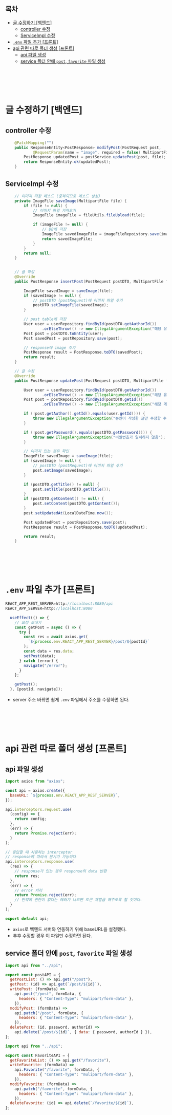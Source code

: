 ## 목차
- [글 수정하기 \[백엔드\]](#글-수정하기-백엔드)
  - [controller 수정](#controller-수정)
  - [ServiceImpl 수정](#serviceimpl-수정)
- [`.env` 파일 추가 \[프론트\]](#env-파일-추가-프론트)
- [api 관련 따로 폴더 생성 \[프론트\]](#api-관련-따로-폴더-생성-프론트)
  - [api 파일 생성](#api-파일-생성)
  - [service 폴더 안에 `post`, `favorite` 파일 생성](#service-폴더-안에-post-favorite-파일-생성)

<br/>
<br/>
<br/>
<br/>

# 글 수정하기 [백엔드]
## controller 수정
```java
	@PatchMapping("")
	public ResponseEntity<PostResponse> modifyPost(PostRequest post,
			@RequestParam(name = "image", required = false) MultipartFile file) {
		PostResponse updatedPost = postService.updatePost(post, file);
		return ResponseEntity.ok(updatedPost);
	}
```
## ServiceImpl 수정
```java
	// 이미지 저장 메소드 (중복되므로 메소드 생성)
	private ImageFile saveImage(MultipartFile file) {
		if (file != null) {
			// 이미지 파일 가져오기
			ImageFile imageFile = fileUtils.fileUpload(file);

			if (imageFile != null) {
				// DB에 저장
				ImageFile savedImageFile = imageFileRepoistory.save(imageFile);
				return savedImageFile;
			}
		}
		return null;
	}

    
    // 글 작성
    @Override
	public PostResponse insertPost(PostRequest postDTO, MultipartFile file) {

		ImageFile savedImage = saveImage(file);
		if (savedImage != null) {
			// postDTO (postRequest)에 이미지 파일 추가
			postDTO.setImageFile(savedImage);
		}

		// post table에 저장
		User user = userRepository.findById(postDTO.getAuthorId())
				.orElseThrow(() -> new IllegalArgumentException("해당 유저를 찾을 수 없음"));
		Post post = postDTO.toEntity(user);
		Post savedPost = postRepository.save(post);

		// response에 image 추가
		PostResponse result = PostResponse.toDTO(savedPost);
		return result;
	}

    // 글 수정
    @Override
	public PostResponse updatePost(PostRequest postDTO, MultipartFile file) {

		User user = userRepository.findById(postDTO.getAuthorId())
				.orElseThrow(() -> new IllegalArgumentException("해당 유저를 찾을 수 없음"));
		Post post = postRepository.findById(postDTO.getId())
				.orElseThrow(() -> new IllegalArgumentException("해당 게시물을 찾을 수 없음"));

		if (!post.getAuthor().getId().equals(user.getId())) {
			throw new IllegalArgumentException("본인이 작성한 글만 수정할 수 있음");
		}

		if (!post.getPassword().equals(postDTO.getPassword())) {
			throw new IllegalArgumentException("비밀번호가 일치하지 않음");
		}

		// 이미지 있는 경우 확인
		ImageFile savedImage = saveImage(file);
		if (savedImage != null) {
			// postDTO (postRequest)에 이미지 파일 추가
			post.setImage(savedImage);
		}

		if (postDTO.getTitle() != null) {
			post.setTitle(postDTO.getTitle());
		}
		if (postDTO.getContent() != null) {
			post.setContent(postDTO.getContent());
		}
		post.setUpdatedAt(LocalDateTime.now());

		Post updatedPost = postRepository.save(post);
		PostResponse result = PostResponse.toDTO(updatedPost);

		return result;
	}
```

<br/>
<br/>
<br/>
<br/>

# `.env` 파일 추가 [프론트]
```javascript
REACT_APP_REST_SERVER=http://localhost:8080/api
REACT_APP_SERVER=http://localhost:8080
```
```javascript
  useEffect(() => {
    // 요청 보내기
    const getPost = async () => {
      try {
        const res = await axios.get(
          `${process.env.REACT_APP_REST_SERVER}/post/${postId}`
        );
        const data = res.data;
        setPost(data);
      } catch (error) {
        navigate("/error");
      }
    };

    getPost();
  }, [postId, navigate]);
```
- server 주소 바뀌면 쉽게 `.env` 파일에서 주소를 수정하면 된다.
  
<br/>
<br/>
<br/>
<br/>

# api 관련 따로 폴더 생성 [프론트]
## api 파일 생성
```javascript
import axios from "axios";

const api = axios.create({
  baseURL: `${process.env.REACT_APP_REST_SERVER}`,
});

api.interceptors.request.use(
  (config) => {
    return config;
  },
  (err) => {
    return Promise.reject(err);
  }
);

// 응답할 때 사용하는 interceptor
// response에 따라서 분기가 가능하다
api.interceptors.response.use(
  (res) => {
    // response가 있는 경우 response의 data 반환
    return res;
  },
  (err) => {
    // error 처리
    return Promise.reject(err);
    // 만약에 권한이 없다는 에러가 나오면 토큰 재발급 해주도록 할 것이다.
  }
);

export default api;
```
- `axios`로 백엔드 서버와 연동하기 위해 baseURL을 설정했다.
- 추후 수정할 경우 이 파일만 수정하면 된다.
## service 폴더 안에 `post`, `favorite` 파일 생성
```javascript
import api from "../api";

export const postAPI = {
  getPostList: () => api.get("/post"),
  getPost: (id) => api.get(`/post/${id}`),
  writePost: (formData) =>
    api.post("/post", formData, {
      headers: { "Content-Type": "mulipart/form-data" },
    }),
  modifyPost: (formData) =>
    api.patch("/post", formData, {
      headers: { "Content-Type": "mulipart/form-data" },
    }),
  deletePost: (id, password, authorId) =>
    api.delete(`/post/${id}`, { data: { password, authorId } }),
};
```
```javascript
import api from "../api";

export const FavoriteAPI = {
  getFavoriteList: () => api.get("/favorite"),
  writeFavorite: (formData) =>
    api.Favorite("/favorite", formData, {
      headers: { "Content-Type": "mulipart/form-data" },
    }),
  modifyFavorite: (formData) =>
    api.patch("/favorite", formData, {
      headers: { "Content-Type": "mulipart/form-data" },
    }),
  deleteFavorite: (id) => api.delete(`/favorite/${id}`),
};

```